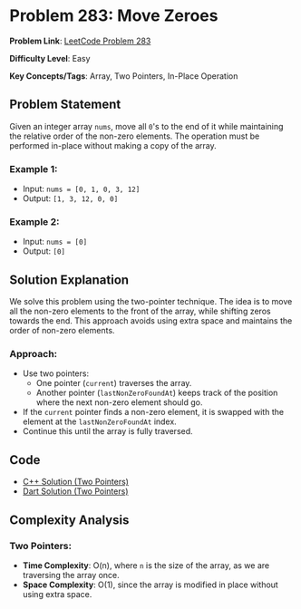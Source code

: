 # Problem 283: Move Zeroes

**Problem Link**: [LeetCode Problem 283](https://leetcode.com/problems/move-zeroes/)

**Difficulty Level**: Easy

**Key Concepts/Tags**: Array, Two Pointers, In-Place Operation

## Problem Statement

Given an integer array `nums`, move all `0`'s to the end of it while maintaining the relative order of the non-zero elements. The operation must be performed in-place without making a copy of the array.

### Example 1:
- Input: `nums = [0, 1, 0, 3, 12]`
- Output: `[1, 3, 12, 0, 0]`

### Example 2:
- Input: `nums = [0]`
- Output: `[0]`

## Solution Explanation

We solve this problem using the two-pointer technique. The idea is to move all the non-zero elements to the front of the array, while shifting zeros towards the end. This approach avoids using extra space and maintains the order of non-zero elements.

### Approach:
- Use two pointers:
  - One pointer (`current`) traverses the array.
  - Another pointer (`lastNonZeroFoundAt`) keeps track of the position where the next non-zero element should go.
- If the `current` pointer finds a non-zero element, it is swapped with the element at the `lastNonZeroFoundAt` index.
- Continue this until the array is fully traversed.

## Code

- [C++ Solution (Two Pointers)](./solution_1.cpp)
- [Dart Solution (Two Pointers)](./solution_2.dart)

## Complexity Analysis

### Two Pointers:
- **Time Complexity**: O(n), where `n` is the size of the array, as we are traversing the array once.
- **Space Complexity**: O(1), since the array is modified in place without using extra space.
